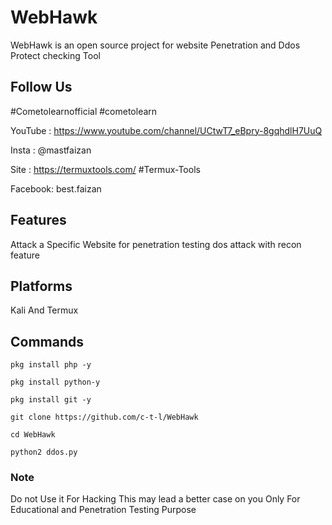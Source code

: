 # WebHawk
WebHawk is an open source project for website Penetration and Ddos Protect checking Tool
## Follow Us
#Cometolearnofficial 
#cometolearn

YouTube : https://www.youtube.com/channel/UCtwT7_eBpry-8gqhdlH7UuQ

Insta   : @mastfaizan

Site : https://termuxtools.com/ #Termux-Tools

Facebook: best.faizan
## Features
Attack a Specific Website for penetration testing
dos attack with recon feature
## Platforms

Kali And Termux


## Commands
```
pkg install php -y
```
```
pkg install python-y
```
```
pkg install git -y
```
```
git clone https://github.com/c-t-l/WebHawk
```
```
cd WebHawk
```
```
python2 ddos.py
```

### Note 
Do not Use it For Hacking This may lead a better case on you 
Only For Educational and Penetration Testing Purpose

